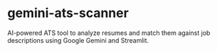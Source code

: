 # gemini-ats-scanner
AI-powered ATS tool to analyze resumes and match them against job descriptions using Google Gemini and Streamlit.
